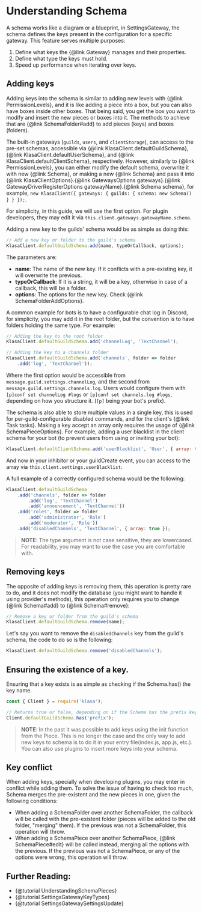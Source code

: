 # Understanding Schema

A schema works like a diagram or a blueprint, in SettingsGateway, the schema defines the keys present in the configuration for a specific gateway. This feature serves multiple purposes:

1. Define what keys the {@link Gateway} manages and their properties.
1. Define what type the keys must hold.
1. Speed up performance when iterating over keys.

## Adding keys

Adding keys into the schema is similar to adding new levels with {@link PermissionLevels}, and it is like adding a piece into a box, but you can also have boxes inside other boxes. That being said, you get the box you want to modify and insert the new pieces or boxes into it. The methods to achieve that are {@link SchemaFolder#add} to add pieces (keys) and boxes (folders).

The built-in gateways (`guilds`, `users`, and `clientStorage`), can access to the pre-set schemas, accessible via {@link KlasaClient.defaultGuildSchema}, {@link KlasaClient.defaultUserSchema}, and {@link KlasaClient.defaultClientSchema}, respectively. However, similarly to {@link PermissionLevels}, you can either modify the default schema, overwrite it with new {@link Schema}, or making a new {@link Schema} and pass it into {@link KlasaClientOptions}.{@link GatewaysOptions gateways}.{@link GatewayDriverRegisterOptions gatewayName}.{@link Schema schema}, for example, `new KlasaClient({ gateways: { guilds: { schema: new Schema() } } });`.

For simplicity, in this guide, we will use the first option. For plugin developers, they may edit it via `this.client.gateways.gatewayName.schema`.

Adding a new key to the guilds' schema would be as simple as doing this:

```javascript
// Add a new key or folder to the guild's schema
KlasaClient.defaultGuildSchema.add(name, typeOrCallback, options);
```

The parameters are:

- **name**: The name of the new key. If it conflicts with a pre-existing key, it will overwrite the previous.
- **typeOrCallback**: If it is a string, it will be a key, otherwise in case of a callback, this will be a folder.
- **options**: The options for the new key. Check {@link SchemaFolderAddOptions}.

A common example for bots is to have a configurable chat log in Discord, for simplicity, you may add it in the root folder, but the convention is to have folders holding the same type. For example:

```javascript
// Adding the key to the root folder
KlasaClient.defaultGuildSchema.add('channelLog', 'TextChannel');

// Adding the key to a channels folder
KlasaClient.defaultGuildSchema.add('channels', folder => folder
	.add('log', 'TextChannel'));
```

Where the first option would be accessible from `message.guild.settings.channelLog`, and the second from `message.guild.settings.channels.log`. Users would configure them with `[p]conf set channelLog #logs` or `[p]conf set channels.log #logs`, depending on how you structure it. (`[p]` being your bot's prefix).

The schema is also able to store multiple values in a single key, this is used for per-guild-configurable disabled commands, and for the client's {@link Task tasks}. Making a key accept an array only requires the usage of {@link SchemaPieceOptions}. For example, adding a user blacklist in the client schema for your bot (to prevent users from using or inviting your bot):

```javascript
KlasaClient.defaultClientSchema.add('userBlacklist', 'User', { array: true });
```

And now in your inhibitor or your guildCreate event, you can access to the array via `this.client.settings.userBlacklist`.

A full example of a correctly configured schema would be the following:

```javascript
KlasaClient.defaultGuildSchema
	.add('channels', folder => folder
		.add('log', 'TextChannel')
		.add('announcement', 'TextChannel'))
	.add('roles', folder => folder
		.add('administrator', 'Role')
		.add('moderator', 'Role'))
	.add('disabledChannels', 'TextChannel', { array: true });
```

> **NOTE**: The type argument is not case sensitive, they are lowercased. For readability, you may want to use the case you are comfortable with.

## Removing keys

The opposite of adding keys is removing them, this operation is pretty rare to do, and it does not modify the database (you might want to handle it using provider's methods), this operation only requires you to change {@link Schema#add} to {@link Schema#remove}:

```javascript
// Remove a key or folder from the guild's schema
KlasaClient.defaultGuildSchema.remove(name);
```

Let's say you want to remove the `disabledChannels` key from the guild's schema, the code to do so is the following:

```javascript
KlasaClient.defaultGuildSchema.remove('disabledChannels');
```

## Ensuring the existence of a key.

Ensuring that a key exists is as simple as checking if the Schema.has() the key name.

```javascript
const { Client } = require('klasa');

// Returns true or false, depending on if the Schema has the prefix key.
Client.defaultGuildSchema.has('prefix');
```

> **NOTE**: In the past it was possible to add keys using the init function from the Piece. This is no longer the case and the only way to add new keys to schema is to do it in your entry file(index.js, app.js, etc.). You can also use plugins to insert more keys into your schema.

## Key conflict

When adding keys, specially when developing plugins, you may enter in conflict while adding them. To solve the issue of having to check too much, Schema merges the pre-existent and the new pieces in one, given the following conditions:

- When adding a SchemaFolder over another SchemaFolder, the callback will be called with the pre-existent folder (pieces will be added to the old folder, "merging" them). If the previous was not a SchemaFolder, this operation will throw.
- When adding a SchemaPiece over another SchemaPiece, {@link SchemaPiece#edit} will be called instead, merging all the options with the previous. If the previous was not a SchemaPiece, or any of the options were wrong, this operation will throw.

## Further Reading:

- {@tutorial UnderstandingSchemaPieces}
- {@tutorial SettingsGatewayKeyTypes}
- {@tutorial SettingsGatewaySettingsUpdate}
